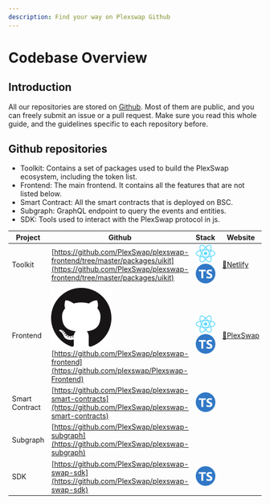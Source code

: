 ```yaml
---
description: Find your way on Plexswap Github
---
```


# Codebase Overview

## Introduction

All our repositories are stored on [Github](https://github.com/PlexSwap). Most of them are public, and you can freely submit an issue or a pull request. Make sure you read this whole guide, and the guidelines specific to each repository before.

## Github repositories

* Toolkit: Contains a set of packages used to build the PlexSwap ecosystem, including the token list.
* Frontend: The main frontend. It contains all the features that are not listed below.
* Smart Contract: All the smart contracts that is deployed on BSC.
* Subgraph: GraphQL endpoint to query the events and entities.
* SDK: Tools used to interact with the PlexSwap protocol in js.

| Project        | Github                                                                                                                                                                                                                              | Stack                                                                                                                                                                                                                                                                    | Website                                         |
| -------------- | ----------------------------------------------------------------------------------------------------------------------------------------------------------------------------------------------------------------------------------- | ------------------------------------------------------------------------------------------------------------------------------------------------------------------------------------------------------------------------------------------------------------------------ | ----------------------------------------------- |
| Toolkit        | [https://github.com/PlexSwap/plexswap-frontend/tree/master/packages/uikit](https://github.com/PlexSwap/plexswap-frontend/tree/master/packages/uikit)                                                                                | <img src="../../.gitbook/assets/download.svg" alt="" data-size="line"><img src="../../.gitbook/assets/ts-logo-round-128.svg" alt="" data-size="line">                                                                                                                    | [🔗Netlify](https://plexswap-uikit.netlify.app) |
| Frontend       | [<img src="../../.gitbook/assets/GitHub-Mark-120px-plus.png" alt="" data-size="line">](https://github.com/plexswap/Plexswap-Frontend)[https://github.com/PlexSwap/plexswap-frontend](https://github.com/plexswap/Plexswap-Frontend) | <img src="../../.gitbook/assets/download.svg" alt="" data-size="line"><img src="../../.gitbook/assets/ts-logo-round-128.svg" alt="" data-size="line">                                                                                                                    | [🔗PlexSwap](https://plexswap.finance)          |
| Smart Contract | [https://github.com/PlexSwap/plexswap-smart-contracts](https://github.com/PlexSwap/plexswap-smart-contracts)                                                                                                                        | <img src="https://ludu-assets.s3.amazonaws.com/lesson-icons/26/OS6xpcvmIL6y0G3ZQW99" alt="" data-size="line"><img src="https://hardhat.org/apple-touch-icon.png" alt="" data-size="line"><img src="../../.gitbook/assets/ts-logo-round-128.svg" alt="" data-size="line"> |                                                 |
| Subgraph       | [https://github.com/PlexSwap/plexswap-subgraph](https://github.com/PlexSwap/plexswap-subgraph)                                                                                                                                      | <img src="https://upload.wikimedia.org/wikipedia/commons/thumb/1/17/GraphQL_Logo.svg/1200px-GraphQL_Logo.svg.png" alt="" data-size="line">                                                                                                                               |                                                 |
| SDK            | [https://github.com/PlexSwap/plexswap-swap-sdk](https://github.com/PlexSwap/plexswap-swap-sdk)                                                                                                                                      | <img src="../../.gitbook/assets/ts-logo-round-128.svg" alt="" data-size="line">                                                                                                                                                                                          |                                                 |
